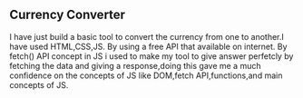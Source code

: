 Currency Converter
---
I have just build a basic tool to convert the currency from one to another.I have used HTML,CSS,JS.
By using a free API that available on internet. By fetch() API concept in JS i used to make my tool to give answer perfetcly by fetching the data and giving a response,doing this gave me a much confidence on the concepts of JS like DOM,fetch API,functions,and main concepts of JS.
